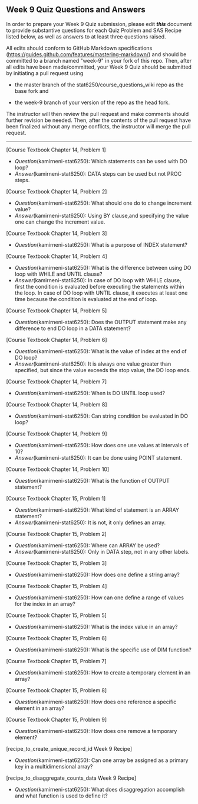 ## Week 9 Quiz Questions and Answers

In order to prepare your Week 9 Quiz submission, please edit ***this*** document to provide substantive questions for each Quiz Problem and SAS Recipe listed below, as well as answers to at least three questions raised.

All edits should conform to GitHub Markdown specifications (https://guides.github.com/features/mastering-markdown/) and should be committed to a branch named "week-9" in your fork of this repo. Then, after all edits have been made/committed, your Week 9 Quiz should be submitted by initiating a pull request using

- the master branch of the stat6250/course_questions_wiki repo as the base fork and

- the week-9 branch of your version of the repo as the head fork.

The instructor will then review the pull request and make comments should further revision be needed. Then, after the contents of the pull request have been finalized without any merge conflicts, the instructor will merge the pull request.

********************************************************************************



[Course Textbook Chapter 14, Problem 1]
- *Question*(kamirneni-stat6250): Which statements can be used with DO loop?
- *Answer*(kamirneni-stat6250): DATA steps can be used but not PROC steps.



[Course Textbook Chapter 14, Problem 2]
- *Question*(kamirneni-stat6250): What should one do to change increment value?
- *Answer*(kamirneni-stat6250): Using BY clause,and specifying the value one can change the increment value.



[Course Textbook Chapter 14, Problem 3]
- *Question*(kamirneni-stat6250): What is a purpose of INDEX statement?



[Course Textbook Chapter 14, Problem 4]
- *Question*(kamirneni-stat6250): What is the difference between using DO loop with WHILE and UNTIL clause?
- *Answer*(kamirneni-stat6250): In case of DO loop with WHILE clause, first the condition is evaluated before executing the statements within the loop. In case of DO loop with UNTIL clause, it executes at least one time because the condition is evaluated at the end of loop.



[Course Textbook Chapter 14, Problem 5]
- *Question*(kamirneni-stat6250): Does the OUTPUT statement make any difference to end DO loop in a DATA statement?



[Course Textbook Chapter 14, Problem 6]
- *Question*(kamirneni-stat6250): What is the value of index at the end of DO loop?
- *Answer*(kamirneni-stat6250): It is always one value greater than specified, but since the value exceeds the stop value, the DO loop ends.



[Course Textbook Chapter 14, Problem 7]
- *Question*(kamirneni-stat6250): When is DO UNTIL loop used?



[Course Textbook Chapter 14, Problem 8]
- *Question*(kamirneni-stat6250): Can string condition be evaluated in DO loop?



[Course Textbook Chapter 14, Problem 9]
- *Question*(kamirneni-stat6250): How does one use values at intervals of 10?
- *Answer*(kamirneni-stat6250): It can be done using POINT statement.



[Course Textbook Chapter 14, Problem 10]
- *Question*(kamirneni-stat6250): What is the function of OUTPUT statement?



[Course Textbook Chapter 15, Problem 1]
- *Question*(kamirneni-stat6250): What kind of statement is an ARRAY statement?
- *Answer*(kamirneni-stat6250): It is not, it only defines an array.



[Course Textbook Chapter 15, Problem 2]
- *Question*(kamirneni-stat6250): Where can ARRAY be used?
- *Answer*(kamirneni-stat6250): Only in DATA step, not in any other labels.



[Course Textbook Chapter 15, Problem 3]
- *Question*(kamirneni-stat6250): How does one define a string array?



[Course Textbook Chapter 15, Problem 4]
- *Question*(kamirneni-stat6250): How can one define a range of values for the index in an array?



[Course Textbook Chapter 15, Problem 5]
- *Question*(kamirneni-stat6250): What is the index value in an array?



[Course Textbook Chapter 15, Problem 6]
- *Question*(kamirneni-stat6250): What is the specific use of DIM function?



[Course Textbook Chapter 15, Problem 7]
- *Question*(kamirneni-stat6250): How to create a temporary element in an array?



[Course Textbook Chapter 15, Problem 8]
- *Question*(kamirneni-stat6250): How does one reference a specific element in an array?



[Course Textbook Chapter 15, Problem 9]
- *Question*(kamirneni-stat6250): How does one remove a temporary element?



[recipe_to_create_unique_record_id Week 9 Recipe]
- *Question*(kamirneni-stat6250): Can one array be assigned as a primary key in a multidimensional array?



[recipe_to_disaggregate_counts_data Week 9 Recipe]
- *Question*(kamirneni-stat6250): What does disaggregation accomplish and what function is used to define it?


